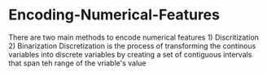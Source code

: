 # Encoding-Numerical-Features
There are two main methods to encode numerical features 1) Discritization 2) Binarization Discretization is the process of transforming the continous variables into discrete variables by creating a set of contiguous intervals that span teh range of the vriable's value

